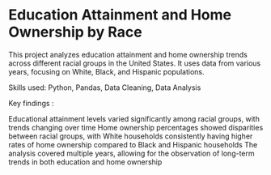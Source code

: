 # Education Attainment and Home Ownership by Race

This project analyzes education attainment and home ownership trends across different racial groups in the United States. It uses data from various years, focusing on White, Black, and Hispanic populations.

Skills used: Python, Pandas, Data Cleaning, Data Analysis

Key findings :

Educational attainment levels varied significantly among racial groups, with trends changing over time
Home ownership percentages showed disparities between racial groups, with White households consistently having higher rates of home ownership compared to Black and Hispanic households
The analysis covered multiple years, allowing for the observation of long-term trends in both education and home ownership
